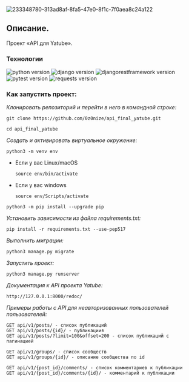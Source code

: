 ![233348780-313ad8af-8fa5-47e0-8f1c-7f0aea8c24a122](https://user-images.githubusercontent.com/112638163/234629394-ba57d889-a76c-4842-abe5-067a2d3301de.png)

## Описание.

Проект «API для Yatube».

### **Технологии**
![python version](https://img.shields.io/badge/Python-3.9.10-yellowgreen?logo=python)
![django version](https://img.shields.io/badge/Django-3.2.16-yellowgreen?logo=django)
![djangorestframework version](https://img.shields.io/badge/djangorestframework-3.12.4-yellowgreen?logo=django)
![pytest version](https://img.shields.io/badge/pytest-6.2.4-yellowgreen?logo=pytest)
![requests version](https://img.shields.io/badge/requests-2.26.0-yellowgreen)

### Как запустить проект:

_Клонировать репозиторий и перейти в него в командной строке:_

```
git clone https://github.com/0z0nize/api_final_yatube.git
```

```
cd api_final_yatube
```

_Cоздать и активировать виртуальное окружение:_

```
python3 -m venv env
```

* Если у вас Linux/macOS

    ```
    source env/bin/activate
    ```

* Если у вас windows

    ```
    source env/Scripts/activate
    ```

```
python3 -m pip install --upgrade pip
```

_Установить зависимости из файла requirements.txt:_

```
pip install -r requirements.txt --use-pep517
```

_Выполнить миграции:_

```
python3 manage.py migrate
```

_Запустить проект:_

```
python3 manage.py runserver
```

_Документация к API проекта Yatube:_

```
http://127.0.0.1:8000/redoc/
```
_Примеры работы с API для неавторизованных пользователей пользователей:_

```
GET api/v1/posts/ - список публикаций
GET api/v1/posts/{id}/ - публикациия
GET api/v1/posts/?limit=100&offset=200 - список публикаций с пагинацией
```

```
GET api/v1/groups/ - список сообществ
GET api/v1/groups/{id}/ - описание сообщества по id
```
```
GET api/v1/{post_id}/comments/ - список комментариев к публикации
GET api/v1/{post_id}/comments/{id}/ - комментарий к публикации
```
